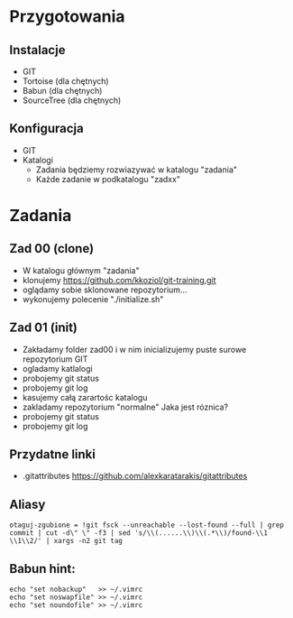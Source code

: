 # Przygotowania
## Instalacje
- GIT
- Tortoise (dla chętnych)
- Babun (dla chętnych)
- SourceTree (dla chętnych)

## Konfiguracja
- GIT
- Katalogi
  - Zadania będziemy rozwiazywać w katalogu "zadania"
  - Każde zadanie w podkatalogu "zadxx"

# Zadania
## Zad 00 (clone)
- W katalogu głównym "zadania"
- klonujemy https://github.com/kkoziol/git-training.git
- oglądamy sobie sklonowane repozytorium...
- wykonujemy polecenie "./initialize.sh"

## Zad 01 (init)
- Zakładamy folder zad00 i w nim inicializujemy puste surowe repozytorium GIT
- ogladamy katlalogi 
- probojemy git status
- probojemy git log
- kasujemy całą zarartośc katalogu
- zakladamy repozytorium "normalne" Jaka jest róznica?
- probojemy git status
- probojemy git log



## Przydatne linki

- .gitattributes https://github.com/alexkaratarakis/gitattributes

## Aliasy

```
otaguj-zgubione = !git fsck --unreachable --lost-found --full | grep commit | cut -d\" \" -f3 | sed 's/\\(......\\)\\(.*\\)/found-\\1 \\1\\2/' | xargs -n2 git tag 
```


## Babun hint:
```
echo "set nobackup"   >> ~/.vimrc
echo "set noswapfile" >> ~/.vimrc
echo "set noundofile" >> ~/.vimrc
```